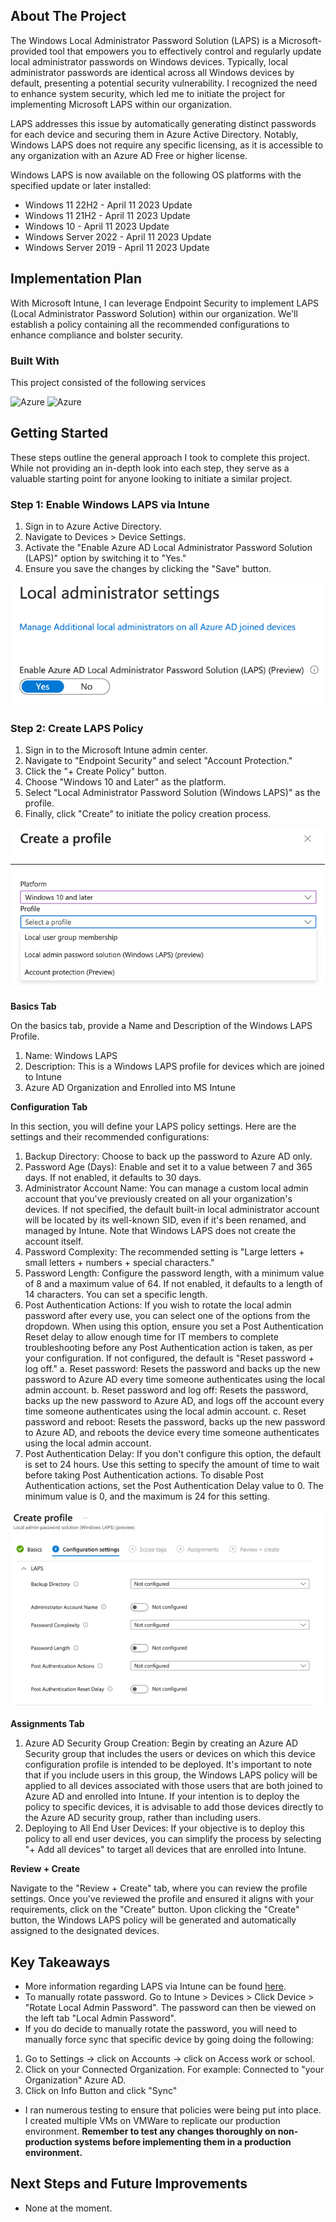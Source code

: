 
<!-- ABOUT THE PROJECT -->
## About The Project

The Windows Local Administrator Password Solution (LAPS) is a Microsoft-provided tool that empowers you to effectively control and regularly update local administrator passwords on Windows devices. Typically, local administrator passwords are identical across all Windows devices by default, presenting a potential security vulnerability. I recognized the need to enhance system security, which led me to initiate the project for implementing Microsoft LAPS within our organization.

LAPS addresses this issue by automatically generating distinct passwords for each device and securing them in Azure Active Directory. Notably, Windows LAPS does not require any specific licensing, as it is accessible to any organization with an Azure AD Free or higher license.

Windows LAPS is now available on the following OS platforms with the specified update or later installed:

* Windows 11 22H2 - April 11 2023 Update
* Windows 11 21H2 - April 11 2023 Update
* Windows 10 - April 11 2023 Update
* Windows Server 2022 - April 11 2023 Update
* Windows Server 2019 - April 11 2023 Update

## Implementation Plan

With Microsoft Intune, I can leverage Endpoint Security to implement LAPS (Local Administrator Password Solution) within our organization. We'll establish a policy containing all the recommended configurations to enhance compliance and bolster security.

### Built With

This project consisted of the following services

![Azure](https://img.shields.io/badge/Azure-Intune-blue)
![Azure](https://img.shields.io/badge/VMWare-Virtual_Machines-blue)

<!-- GETTING STARTED -->
## Getting Started

These steps outline the general approach I took to complete this project. While not providing an in-depth look into each step, they serve as a valuable starting point for anyone looking to initiate a similar project.

### Step 1: Enable Windows LAPS via Intune

1.	Sign in to Azure Active Directory.
2.	Navigate to Devices > Device Settings.
3.	Activate the "Enable Azure AD Local Administrator Password Solution (LAPS)" option by switching it to "Yes."
4.	Ensure you save the changes by clicking the "Save" button.

![Image Alt Text](../Images/Laps1.png)

### Step 2: Create LAPS Policy

1.	Sign in to the Microsoft Intune admin center.
2.	Navigate to "Endpoint Security" and select "Account Protection."
3.	Click the "+ Create Policy" button.
4.	Choose "Windows 10 and Later" as the platform.
5.	Select "Local Administrator Password Solution (Windows LAPS)" as the profile.
6.	Finally, click "Create" to initiate the policy creation process.


![Image Alt Text](../Images/Laps2.png)

**Basics Tab**

On the basics tab, provide a Name and Description of the Windows LAPS Profile.

1.	Name: Windows LAPS 
2.	Description: This is a Windows LAPS profile for devices which are joined to Intune
3.	Azure AD Organization and Enrolled into MS Intune

**Configuration Tab**

In this section, you will define your LAPS policy settings. Here are the settings and their recommended configurations:

1.	Backup Directory: Choose to back up the password to Azure AD only.
2.	Password Age (Days): Enable and set it to a value between 7 and 365 days. If not enabled, it defaults to 30 days.
3.	Administrator Account Name: You can manage a custom local admin account that you've previously created on all your organization's devices. If not specified, the default built-in local administrator account will be located by its well-known SID, even if it's been renamed, and managed by Intune. Note that Windows LAPS does not create the account itself.
4.	Password Complexity: The recommended setting is "Large letters + small letters + numbers + special characters."
5.	Password Length: Configure the password length, with a minimum value of 8 and a maximum value of 64. If not enabled, it defaults to a length of 14 characters. You can set a specific length.
6.	Post Authentication Actions: If you wish to rotate the local admin password after every use, you can select one of the options from the dropdown. When using this option, ensure you set a Post Authentication Reset delay to allow enough time for IT members to complete troubleshooting before any Post Authentication action is taken, as per your configuration. If not configured, the default is "Reset password + log off."
a.	Reset password: Resets the password and backs up the new password to Azure AD every time someone authenticates using the local admin account.
b.	Reset password and log off: Resets the password, backs up the new password to Azure AD, and logs off the account every time someone authenticates using the local admin account.
c.	Reset password and reboot: Resets the password, backs up the new password to Azure AD, and reboots the device every time someone authenticates using the local admin account.
7.	Post Authentication Delay: If you don't configure this option, the default is set to 24 hours. Use this setting to specify the amount of time to wait before taking Post Authentication actions. To disable Post Authentication actions, set the Post Authentication Delay value to 0. The minimum value is 0, and the maximum is 24 for this setting.

![Image Alt Text](../Images/Laps3.png)

**Assignments Tab**

1.	Azure AD Security Group Creation: Begin by creating an Azure AD Security group that includes the users or devices on which this device configuration profile is intended to be deployed. It's important to note that if you include users in this group, the Windows LAPS policy will be applied to all devices associated with those users that are both joined to Azure AD and enrolled into Intune. If your intention is to deploy the policy to specific devices, it is advisable to add those devices directly to the Azure AD security group, rather than including users.
2.	Deploying to All End User Devices: If your objective is to deploy this policy to all end user devices, you can simplify the process by selecting "+ Add all devices" to target all devices that are enrolled into Intune.

**Review + Create**

Navigate to the "Review + Create" tab, where you can review the profile settings. Once you've reviewed the profile and ensured it aligns with your requirements, click on the "Create" button. Upon clicking the "Create" button, the Windows LAPS policy will be generated and automatically assigned to the designated devices.


## Key Takeaways

* More information regarding LAPS via Intune can be found [here](https://learn.microsoft.com/en-us/mem/intune/protect/windows-laps-overview).
* To manually rotate password. Go to Intune > Devices > Click Device > "Rotate Local Admin Password". The password can then be viewed on the left tab "Local Admin Password".
* If you do decide to manually rotate the password, you will need to manually force sync that specific device by going doing the following: 
1. Go to Settings -> click on Accounts -> click on Access work or school.
2. Click on your Connected Organization. For example: Connected to "your Organization" Azure AD.
3. Click on Info Button and click "Sync"
* I ran numerous testing to ensure that policies were being put into place. I created multiple VMs on VMWare to replicate our production environment. **Remember to test any changes thoroughly on non-production systems before implementing them in a production environment.**

## Next Steps and Future Improvements

* None at the moment.